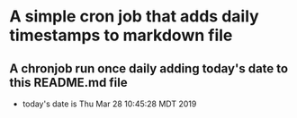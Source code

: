 A simple cron job that adds daily timestamps to markdown file
============================================================
## A chronjob run once daily adding today's date to this README.md file
* today's date is Thu Mar 28 10:45:28 MDT 2019
